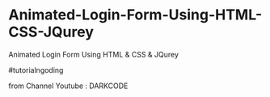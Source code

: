 # Animated-Login-Form-Using-HTML-CSS-JQurey
Animated Login Form Using HTML &amp; CSS &amp; JQurey

#tutorialngoding

from Channel Youtube : DARKCODE
